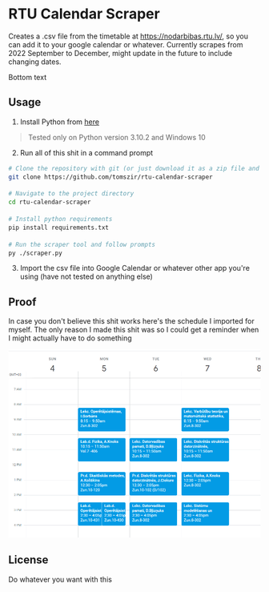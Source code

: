 # RTU Calendar Scraper

Creates a .csv file from the timetable at https://nodarbibas.rtu.lv/, so you can add it to your google calendar or whatever. Currently scrapes from 2022 September to December, might update in the future to include changing dates.

Bottom text

## Usage

1. Install Python from [here](https://www.python.org/downloads/)

> Tested only on Python version 3.10.2 and Windows 10

2. Run all of this shit in a command prompt

```sh
# Clone the repository with git (or just download it as a zip file and extract)
git clone https://github.com/tomszir/rtu-calendar-scraper

# Navigate to the project directory
cd rtu-calendar-scraper

# Install python requirements
pip install requirements.txt

# Run the scraper tool and follow prompts
py ./scraper.py
```

3. Import the csv file into Google Calendar or whatever other app you're using (have not tested on anything else)

## Proof

In case you don't believe this shit works here's the schedule I imported for myself. The only reason I made this shit was so I could get a reminder when I might actually have to do something

![proof](./.assets/proof.png)

## License

Do whatever you want with this
